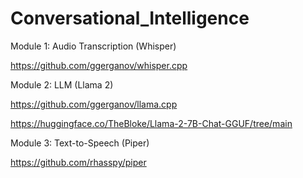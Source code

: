 # Conversational_Intelligence

Module 1: Audio Transcription (Whisper)

https://github.com/ggerganov/whisper.cpp

Module 2: LLM (Llama 2)

https://github.com/ggerganov/llama.cpp

https://huggingface.co/TheBloke/Llama-2-7B-Chat-GGUF/tree/main

Module 3: Text-to-Speech (Piper)

https://github.com/rhasspy/piper
